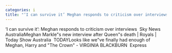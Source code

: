 ```yaml
---
categories: i
title: "‘I can survive it’ Meghan responds to criticism over interviews  Sky News Australia"
---
```

‘I can survive it’: Meghan responds to criticism over interviews&nbsp;&nbsp;Sky News AustraliaMeghan Markle"s new interview after Queen"s death | Royals | Today Show Australia&nbsp;&nbsp;TODAYLooks like we"ve finally had enough of Meghan, Harry and "The Crown" - VIRGINIA BLACKBURN&nbsp;&nbsp;Express